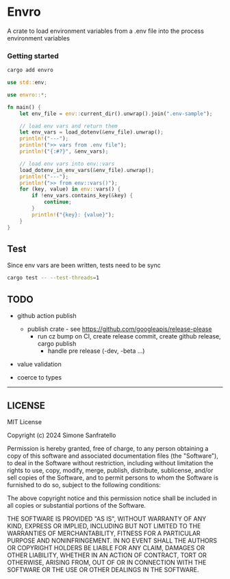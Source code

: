 # Envro

A crate to load environment variables from a .env file into the process environment variables

### Getting started

```bash
cargo add envro
```

```rust
use std::env;

use envro::*;

fn main() {
    let env_file = env::current_dir().unwrap().join(".env-sample");

    // load env vars and return them
    let env_vars = load_dotenv(&env_file).unwrap();
    println!("---");
    println!(">> vars from .env file");
    println!("{:#?}", &env_vars);

    // load env vars into env::vars
    load_dotenv_in_env_vars(&env_file).unwrap();
    println!("---");
    println!(">> from env::vars()");
    for (key, value) in env::vars() {
        if !env_vars.contains_key(&key) {
            continue;
        }
        println!("{key}: {value}");
    }
}
```

## Test

Since env vars are been written, tests need to be sync

```bash
cargo test -- --test-threads=1
```

## TODO

- github action publish
  - publish crate - see https://github.com/googleapis/release-please
    - run cz bump on CI, create release commit, create github release, cargo publish
      - handle pre release (-dev, -beta ...)

- value validation

- coerce to types

---

## LICENSE

MIT License

Copyright (c) 2024 Simone Sanfratello

Permission is hereby granted, free of charge, to any person obtaining a copy
of this software and associated documentation files (the "Software"), to deal
in the Software without restriction, including without limitation the rights
to use, copy, modify, merge, publish, distribute, sublicense, and/or sell
copies of the Software, and to permit persons to whom the Software is
furnished to do so, subject to the following conditions:

The above copyright notice and this permission notice shall be included in all
copies or substantial portions of the Software.

THE SOFTWARE IS PROVIDED "AS IS", WITHOUT WARRANTY OF ANY KIND, EXPRESS OR
IMPLIED, INCLUDING BUT NOT LIMITED TO THE WARRANTIES OF MERCHANTABILITY,
FITNESS FOR A PARTICULAR PURPOSE AND NONINFRINGEMENT. IN NO EVENT SHALL THE
AUTHORS OR COPYRIGHT HOLDERS BE LIABLE FOR ANY CLAIM, DAMAGES OR OTHER
LIABILITY, WHETHER IN AN ACTION OF CONTRACT, TORT OR OTHERWISE, ARISING FROM,
OUT OF OR IN CONNECTION WITH THE SOFTWARE OR THE USE OR OTHER DEALINGS IN THE
SOFTWARE.
